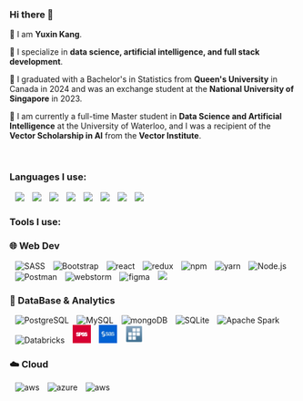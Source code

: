 
### Hi there 👋

🚀 I am **Yuxin Kang**.

🚀 I specialize in **data science, artificial intelligence, and full stack development**.

🚀 I graduated with a Bachelor's in Statistics from **Queen's University** in Canada in 2024 and was an exchange student at the **National University of Singapore** in 2023.

🚀 I am currently a full-time Master student in **Data Science and Artificial Intelligence** at the University of Waterloo, and I was a recipient of the **Vector Scholarship in AI** from the **Vector Institute**.

<br/>


### Languages I use: 
<img src="https://cdn.jsdelivr.net/npm/programming-languages-logos/src/python/python_32x32.png" style="margin-left: 10px;">
<img src="https://cdn.jsdelivr.net/npm/programming-languages-logos/src/r/r_32x32.png" style="margin-left: 10px;">
<img src="https://cdn.jsdelivr.net/npm/programming-languages-logos/src/java/java_32x32.png" style="margin-left: 10px;">
<img src="https://cdn.jsdelivr.net/npm/programming-languages-logos/src/javascript/javascript_32x32.png" style="margin-left: 10px;">
<img src="https://cdn.jsdelivr.net/npm/programming-languages-logos/src/css/css_32x32.png" style="margin-left: 10px;">
<img src="https://cdn.jsdelivr.net/npm/programming-languages-logos/src/html/html_32x32.png" style="margin-left: 10px;">
<img src="https://cdn.jsdelivr.net/npm/programming-languages-logos/src/typescript/typescript_32x32.png" style="margin-left: 10px;">
<img src="https://cdn.jsdelivr.net/npm/programming-languages-logos/src/haskell/haskell_32x32.png" style="margin-left: 10px;">


<br/>


### Tools I use:

### 🌐 Web Dev
<img src="https://user-images.githubusercontent.com/25181517/192158956-48192682-23d5-4bfc-9dfb-6511ade346bc.png" alt="SASS"  height="32" style="margin-left: 10px;">
<img src="https://user-images.githubusercontent.com/25181517/183898054-b3d693d4-dafb-4808-a509-bab54cf5de34.png" alt="Bootstrap"  height="32" style="margin-left: 10px;">
<img src="https://user-images.githubusercontent.com/25181517/183897015-94a058a6-b86e-4e42-a37f-bf92061753e5.png" alt="react"  height="32" style="margin-left: 10px;">
<img src="https://user-images.githubusercontent.com/25181517/187896150-cc1dcb12-d490-445c-8e4d-1275cd2388d6.png" alt="redux"  height="32" style="margin-left: 10px;">
<img src="https://user-images.githubusercontent.com/25181517/121401671-49102800-c959-11eb-9f6f-74d49a5e1774.png" alt="npm"  height="32" style="margin-left: 10px;">
<img src="https://user-images.githubusercontent.com/25181517/183049794-a3dfaddd-22ee-4ffe-b0b4-549ccd4879f9.png" alt="yarn"  height="32" style="margin-left: 10px;">
<img src="https://user-images.githubusercontent.com/25181517/183568594-85e280a7-0d7e-4d1a-9028-c8c2209e073c.png" alt="Node.js"  height="32" style="margin-left: 10px;">
<img src="https://user-images.githubusercontent.com/25181517/192109061-e138ca71-337c-4019-8d42-4792fdaa7128.png" alt="Postman"  height="32" style="margin-left: 10px;">
<img src="https://user-images.githubusercontent.com/25181517/192108893-b1eed3c7-b2c4-4e1c-9e9f-c7e83637b33d.png" alt="webstorm"  height="32" style="margin-left: 10px;">
<img src="https://user-images.githubusercontent.com/25181517/189715289-df3ee512-6eca-463f-a0f4-c10d94a06b2f.png" alt="figma" height="32"  style="margin-left: 10px;">
<img src="https://user-images.githubusercontent.com/25181517/192106593-610ee31c-995e-4f24-b8e1-0f18eead6fae.png"  height="32" style="margin-left: 10px;">
<br/>

### 💾 DataBase & Analytics
<img src="https://user-images.githubusercontent.com/25181517/117208740-bfb78400-adf5-11eb-97bb-09072b6bedfc.png" alt="PostgreSQL"  height="32" style="margin-left: 10px;">
<img src="https://user-images.githubusercontent.com/25181517/183896128-ec99105a-ec1a-4d85-b08b-1aa1620b2046.png" alt="MySQL"  height="32" style="margin-left: 10px;">
<img src="https://user-images.githubusercontent.com/25181517/182884177-d48a8579-2cd0-447a-b9a6-ffc7cb02560e.png" alt="mongoDB"  height="32" style="margin-left: 10px;">
<img src="https://github.com/marwin1991/profile-technology-icons/assets/136815194/82df4543-236b-4e45-9604-5434e3faab17" alt="SQLite"  height="32" style="margin-left: 10px;">
<img src="https://user-images.githubusercontent.com/25181517/184357834-eba1eee1-6074-4b9c-8ed3-5373868096cc.png" alt="Apache Spark"  height="32" style="margin-left: 10px;">
<img src="https://user-images.githubusercontent.com/25181517/197845567-86a09ca9-d96f-42c4-9ab1-8bce95ab000d.png" alt="Databricks"  height="32" style="margin-left: 10px;">
<img src="./img/2000px-SPSS_logo.svg_.png" alt="SPSS Logo" width="32" height="32" style="margin-left:10px;" />
<img src="./img/5289877.jpeg" alt="Image 2" width="32" height="32" style="margin-left:10px;" />
<img src="./img/stata.png" alt="Stata Logo" width="32" height="32" style="margin-left:10px;" />


### ☁️ Cloud 
<img src="https://user-images.githubusercontent.com/25181517/183896132-54262f2e-6d98-41e3-8888-e40ab5a17326.png" alt="aws"  height="32" style="margin-left: 10px;">
<img src="https://user-images.githubusercontent.com/25181517/183911544-95ad6ba7-09bf-4040-ac44-0adafedb9616.png" alt="azure"  height="32" style="margin-left: 10px;">
<img src="https://user-images.githubusercontent.com/25181517/183911551-5e9953db-e713-4130-9f17-e2fd25ec9767.png" alt="aws" height="32"  style="margin-left: 10px;">